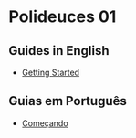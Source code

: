 # Polideuces 01

## Guides in English

- [Getting Started](/docs/en-1-getting-started.md)

## Guias em Português

- [Começando](/docs/pt-1-comecando.md)
